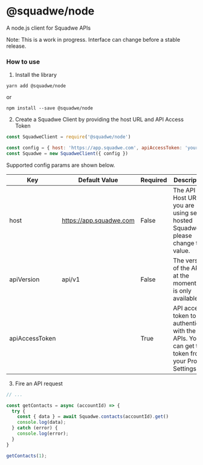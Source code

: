 # @squadwe/node

A node.js client for Squadwe APIs

Note: This is a work in progress. Interface can change before a stable release.

### How to use

1. Install the library

```
yarn add @squadwe/node
```

or

```
npm install --save @squadwe/node
```

2. Create a Squadwe Client by providing the host URL and API Access Token

```js
const SquadweClient = require('@squadwe/node')

const config = { host: 'https://app.squadwe.com', apiAccessToken: 'your-access-token' }
const Squadwe = new SquadweClient({ config })
```

Supported config params are shown below.

| Key | Default Value | Required | Description |
| -- | -- | -- | -- |
| host | https://app.squadwe.com | False | The API Host URL, if you are using self-hosted Squadwe, please change this value. |
| apiVersion | api/v1 | False | The version of the API, at the moment v1 is only available |
| apiAccessToken | | True | API access token to authenticate with the APIs. You can get the token from your Profile Settings |


3. Fire an API request

```js
// ...

const getContacts = async (accountId) => {
  try {
    const { data } = await Squadwe.contacts(accountId).get()
    console.log(data);
  } catch (error) {
    console.log(error);
  }
}

getContacts(1);
```
